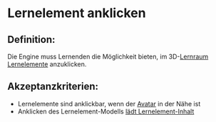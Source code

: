 # Lernelement anklicken


## Definition:

Die Engine muss Lernenden die Möglichkeit bieten, im 3D-[Lernraum](Lernraum-GE.md) [Lernelemente](Lernelement-GE.md) anzuklicken.

## Akzeptanzkriterien:

- Lernelemente sind anklickbar, wenn der [Avatar](Avatar-GE.md) in der Nähe ist
- Anklicken des Lernelement-Modells [lädt Lernelement-Inhalt](ELG0029.md)